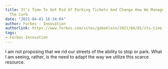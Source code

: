 ```yaml
---
title: It’s Time To Get Rid Of Parking Tickets And Change How We Manage And Monetize
  The Curb
date: "2021-04-01 16:34:04"
author: Forbes - Innovation
authorlink: https://www.forbes.com/sites/gabeklein/2021/04/01/its-time-to-get-rid-of-parking-tickets-and-change-how-we-manage-and-monetize-the-curb/
tags:
- Forbes-Innovation
---
```

I am not proposing that we rid our streets of the ability to stop or park. What I am seeing, rather, is the need to adapt the way we utilize this scarce resource.